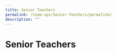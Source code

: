 ```yaml
---
title: Senior Teachers
permalink: /team-ups/Senior-Teachers/permalink/
description: ""
---
```

Senior Teachers
===============


